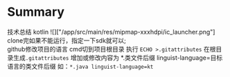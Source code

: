 # Summary
技术总结 kotlin  ![]["/app/src/main/res/mipmap-xxxhdpi/ic_launcher.png"]
clone完如果不能运行，指定一下sdk就可以;  
github修改项目的语言 cmd切到项目根目录 执行 `ECHO >.gitattributes` 在根目录生成`.gitattributes`
 增加或修改内容为 *.类文件后缀 linguist-language=目标语言的类文件后缀 如：`*.java linguist-language=kt`
